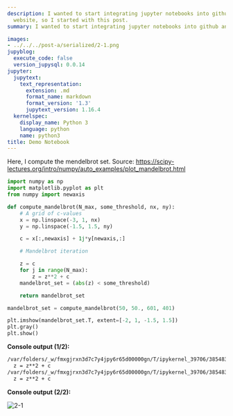 ```yaml
---
description: I wanted to start integrating jupyter notebooks into github and this
  website, so I started with this post.
summary: I wanted to start integrating jupyter notebooks into github and this website, so I started with this post.

images:
- ../../../post-a/serialized/2-1.png
jupyblog:
  execute_code: false
  version_jupysql: 0.0.14
jupyter:
  jupytext:
    text_representation:
      extension: .md
      format_name: markdown
      format_version: '1.3'
      jupytext_version: 1.16.4
  kernelspec:
    display_name: Python 3
    language: python
    name: python3
title: Demo Notebook
---
```


Here, I compute the mendelbrot set. Source: https://scipy-lectures.org/intro/numpy/auto_examples/plot_mandelbrot.html 

```python
import numpy as np
import matplotlib.pyplot as plt
from numpy import newaxis

def compute_mandelbrot(N_max, some_threshold, nx, ny):
    # A grid of c-values
    x = np.linspace(-3, 1, nx)
    y = np.linspace(-1.5, 1.5, ny)

    c = x[:,newaxis] + 1j*y[newaxis,:]

    # Mandelbrot iteration

    z = c
    for j in range(N_max):
        z = z**2 + c
    mandelbrot_set = (abs(z) < some_threshold)

    return mandelbrot_set

mandelbrot_set = compute_mandelbrot(50, 50., 601, 401)

plt.imshow(mandelbrot_set.T, extent=[-2, 1, -1.5, 1.5])
plt.gray()
plt.show()
```

<!-- #region -->


**Console output (1/2):**

```txt
/var/folders/_w/fmxgjrxn3d7c7y4jpy6r65d00000gn/T/ipykernel_39706/3854838847.py:16: RuntimeWarning: overflow encountered in square
  z = z**2 + c
/var/folders/_w/fmxgjrxn3d7c7y4jpy6r65d00000gn/T/ipykernel_39706/3854838847.py:16: RuntimeWarning: invalid value encountered in square
  z = z**2 + c
```

**Console output (2/2):**

![2-1](../../../post-a/serialized/2-1.png)
<!-- #endregion -->